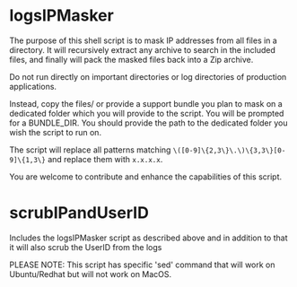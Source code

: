 # logsIPMasker
The purpose of this shell script is to mask IP addresses from all files in a directory.
It will recursively extract any archive to search in the included files, and finally will pack the masked files back into a Zip archive.

Do not run directly on important directories or log directories of production applications. 

Instead, copy the files/ or provide a support bundle you plan to mask on a dedicated folder which you will provide to the script. 
You will be prompted for a BUNDLE_DIR. You should provide the path to the dedicated folder you wish the script to run on.

The script will replace all patterns matching `\([0-9]\{2,3\}\.\)\{3,3\}[0-9]\{1,3\}` and replace them with `x.x.x.x`.

You are welcome to contribute and enhance the capabilities of this script.


# scrubIPandUserID
Includes the logsIPMasker script as described above and in addition to that it will also scrub the UserID from the logs

PLEASE NOTE: This script has specific 'sed' command that will work on Ubuntu/Redhat but will not work on MacOS. 
